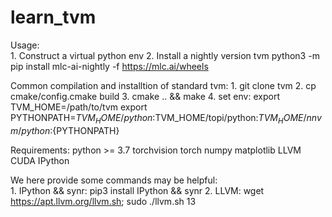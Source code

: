 # learn_tvm

Usage:   
    1. Construct a virtual python env 
    2. Install a nightly version tvm python3 -m  pip install mlc-ai-nightly -f https://mlc.ai/wheels

Common compilation and installtion of standard tvm:
    1. git clone tvm
    2. cp cmake/config.cmake build
    3. cmake .. && make
    4. set env:
        export TVM_HOME=/path/to/tvm
        export PYTHONPATH=$TVM_HOME/python:$TVM_HOME/topi/python:$TVM_HOME/nnvm/python:${PYTHONPATH}
    
Requirements:
    python >= 3.7
    torchvision
    torch
    numpy
    matplotlib
    LLVM
    CUDA
    IPython
    
We here provide some commands may be helpful:    
    1. IPython && synr: pip3 install IPython && synr
    2. LLVM: wget https://apt.llvm.org/llvm.sh; sudo ./llvm.sh 13
